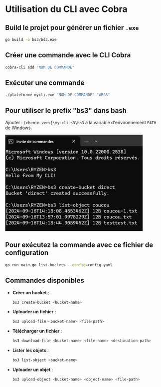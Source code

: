 
# Utilisation du CLI avec Cobra

## Build le projet pour générer un fichier `.exe`
```bash
go build -o bs3/bs3.exe
```

## Créer une commande avec le CLI Cobra
```bash
cobra-cli add "NOM DE COMMANDE"
```

## Exécuter une commande
```bash
./plateforme-mycli.exe "NOM DE COMMANDE" "ARGS"
```

## Pour utiliser le prefix "bs3" dans bash

Ajouter : `[chemin vers]\my-cli-s3\bs3` à la variable d'environnement `PATH` de Windows.

![Exemple Bash](./exemple-cli.png)

## Pour exécutez la commande avec ce fichier de configuration
  ```bash
  go run main.go list-buckets --config=config.yaml
  ```


## Commandes disponibles

- **Créer un bucket** :  
  ```bash
  bs3 create-bucket <bucket-name>
  ```

- **Uploader un fichier** :  
  ```bash
  bs3 upload-file <bucket-name> <file-path>
  ```

- **Télécharger un fichier** :  
  ```bash
  bs3 download-file <bucket-name> <file-name> <destination-path>
  ```

- **Lister les objets** :  
  ```bash
  bs3 list-object <bucket-name>
  ```

- **Uploader un objet** :  
  ```bash
  bs3 upload-object <bucket-name> <object-name> <file-path>
  ```
